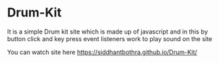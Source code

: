 # Drum-Kit
It is a simple Drum kit site which is made up of javascript and in this by button click and key press event listeners work to play sound on the site

You can watch site here  https://siddhantbothra.github.io/Drum-Kit/
